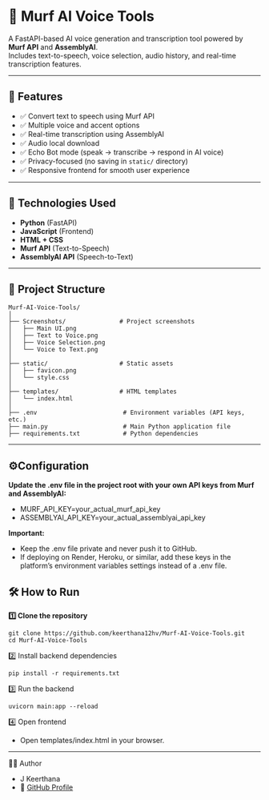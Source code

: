# 🎤 Murf AI Voice Tools

A FastAPI-based AI voice generation and transcription tool powered by **Murf API** and **AssemblyAI**.  
Includes text-to-speech, voice selection, audio history, and real-time transcription features.

---

## 🚀 Features
- ✅ Convert text to speech using Murf API  
- ✅ Multiple voice and accent options  
- ✅ Real-time transcription using AssemblyAI  
- ✅ Audio local download  
- ✅ Echo Bot mode (speak → transcribe → respond in AI voice)  
- ✅ Privacy-focused (no saving in `static/` directory)  
- ✅ Responsive frontend for smooth user experience  

---

## 🧰 Technologies Used
- **Python** (FastAPI)  
- **JavaScript** (Frontend)  
- **HTML + CSS**  
- **Murf API** (Text-to-Speech)  
- **AssemblyAI API** (Speech-to-Text)  

---

## 📂 Project Structure
```text
Murf-AI-Voice-Tools/
│
├── Screenshots/               # Project screenshots
│   ├── Main UI.png
│   ├── Text to Voice.png
│   ├── Voice Selection.png
│   └── Voice to Text.png
│
├── static/                    # Static assets
│   ├── favicon.png
│   └── style.css
│
├── templates/                 # HTML templates
│   └── index.html
│
├── .env                        # Environment variables (API keys, etc.)
├── main.py                     # Main Python application file
├── requirements.txt            # Python dependencies
```
---
## ⚙️Configuration
**Update the .env file in the project root with your own API keys from Murf and AssemblyAI:**
- MURF_API_KEY=your_actual_murf_api_key
- ASSEMBLYAI_API_KEY=your_actual_assemblyai_api_key

**Important:**
- Keep the .env file private and never push it to GitHub.
- If deploying on Render, Heroku, or similar, add these keys in the platform’s environment variables settings instead of a .env file.

## 🛠️ How to Run

**1️⃣ Clone the repository**
```
git clone https://github.com/keerthana12hv/Murf-AI-Voice-Tools.git
cd Murf-AI-Voice-Tools
 ```
2️⃣ Install backend dependencies
```
pip install -r requirements.txt
```
3️⃣ Run the backend
```
uvicorn main:app --reload
```
4️⃣ Open frontend
- Open templates/index.html in your browser.

---
👩‍💻 Author
- J Keerthana
- 🔗 [GitHub Profile](https://github.com/keerthana12hv)
